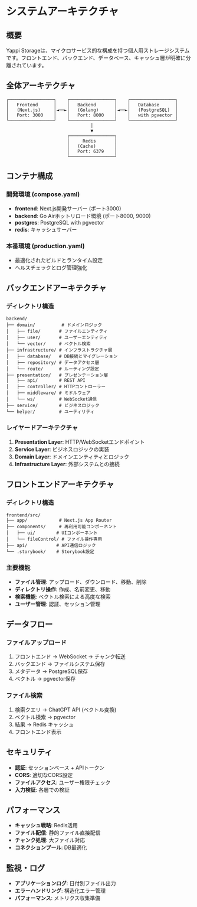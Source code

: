 # システムアーキテクチャ

## 概要

Yappi Storageは、マイクロサービス的な構成を持つ個人用ストレージシステムです。フロントエンド、バックエンド、データベース、キャッシュ層が明確に分離されています。

## 全体アーキテクチャ

```
┌─────────────────┐    ┌─────────────────┐    ┌─────────────────┐
│   Frontend      │    │   Backend       │    │   Database      │
│   (Next.js)     │◄──►│   (Golang)      │◄──►│   (PostgreSQL)  │
│   Port: 3000    │    │   Port: 8000    │    │   with pgvector │
└─────────────────┘    └─────────────────┘    └─────────────────┘
                                │
                                ▼
                       ┌─────────────────┐
                       │     Redis       │
                       │   (Cache)       │
                       │   Port: 6379    │
                       └─────────────────┘
```

## コンテナ構成

### 開発環境 (compose.yaml)
- **frontend**: Next.js開発サーバー (ポート3000)
- **backend**: Go Airホットリロード環境 (ポート8000, 9000)
- **postgres**: PostgreSQL with pgvector
- **redis**: キャッシュサーバー

### 本番環境 (production.yaml)
- 最適化されたビルドとランタイム設定
- ヘルスチェックとログ管理強化

## バックエンドアーキテクチャ

### ディレクトリ構造
```
backend/
├── domain/          # ドメインロジック
│   ├── file/       # ファイルエンティティ
│   ├── user/       # ユーザーエンティティ
│   └── vector/     # ベクトル検索
├── infrastructure/ # インフラストラクチャ層
│   ├── database/   # DB接続とマイグレーション
│   ├── repository/ # データアクセス層
│   └── route/      # ルーティング設定
├── presentation/   # プレゼンテーション層
│   ├── api/        # REST API
│   ├── controller/ # HTTPコントローラー
│   ├── middleware/ # ミドルウェア
│   └── ws/         # WebSocket通信
├── service/        # ビジネスロジック
└── helper/         # ユーティリティ
```

### レイヤードアーキテクチャ
1. **Presentation Layer**: HTTP/WebSocketエンドポイント
2. **Service Layer**: ビジネスロジックの実装
3. **Domain Layer**: ドメインエンティティとロジック
4. **Infrastructure Layer**: 外部システムとの接続

## フロントエンドアーキテクチャ

### ディレクトリ構造
```
frontend/src/
├── app/            # Next.js App Router
├── components/     # 再利用可能コンポーネント
│   ├── ui/        # UIコンポーネント
│   └── fileControl/ # ファイル操作専用
├── api/           # API通信ロジック
└── .storybook/    # Storybook設定
```

### 主要機能
- **ファイル管理**: アップロード、ダウンロード、移動、削除
- **ディレクトリ操作**: 作成、名前変更、移動
- **検索機能**: ベクトル検索による高度な検索
- **ユーザー管理**: 認証、セッション管理

## データフロー

### ファイルアップロード
1. フロントエンド → WebSocket → チャンク転送
2. バックエンド → ファイルシステム保存
3. メタデータ → PostgreSQL保存
4. ベクトル → pgvector保存

### ファイル検索
1. 検索クエリ → ChatGPT API (ベクトル変換)
2. ベクトル検索 → pgvector
3. 結果 → Redis キャッシュ
4. フロントエンド表示

## セキュリティ

- **認証**: セッションベース + APIトークン
- **CORS**: 適切なCORS設定
- **ファイルアクセス**: ユーザー権限チェック
- **入力検証**: 各層での検証

## パフォーマンス

- **キャッシュ戦略**: Redis活用
- **ファイル配信**: 静的ファイル直接配信
- **チャンク処理**: 大ファイル対応
- **コネクションプール**: DB最適化

## 監視・ログ

- **アプリケーションログ**: 日付別ファイル出力
- **エラーハンドリング**: 構造化エラー管理
- **パフォーマンス**: メトリクス収集準備 